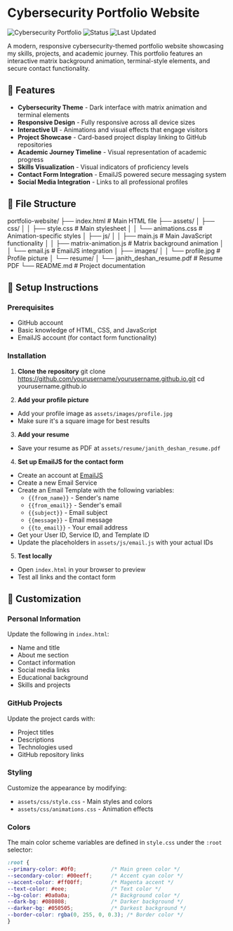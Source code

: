 # Cybersecurity Portfolio Website

![Cybersecurity Portfolio](https://img.shields.io/badge/Portfolio-Cybersecurity-brightgreen)
![Status](https://img.shields.io/badge/Status-Active-success)
![Last Updated](https://img.shields.io/badge/Last%20Updated-July%202025-blue)

A modern, responsive cybersecurity-themed portfolio website showcasing my skills, projects, and academic journey. This portfolio features an interactive matrix background animation, terminal-style elements, and secure contact functionality.

## 🔐 Features

- **Cybersecurity Theme** - Dark interface with matrix animation and terminal elements
- **Responsive Design** - Fully responsive across all device sizes
- **Interactive UI** - Animations and visual effects that engage visitors
- **Project Showcase** - Card-based project display linking to GitHub repositories
- **Academic Journey Timeline** - Visual representation of academic progress
- **Skills Visualization** - Visual indicators of proficiency levels
- **Contact Form Integration** - EmailJS powered secure messaging system
- **Social Media Integration** - Links to all professional profiles

## 📁 File Structure

portfolio-website/ ├── index.html # Main HTML file ├── assets/ │ ├── css/ │ │ ├── style.css # Main stylesheet │ │ └── animations.css # Animation-specific styles │ ├── js/ │ │ ├── main.js # Main JavaScript functionality │ │ ├── matrix-animation.js # Matrix background animation │ │ └── email.js # EmailJS integration │ ├── images/ │ │ └── profile.jpg # Profile picture │ └── resume/ │ └── janith_deshan_resume.pdf # Resume PDF └── README.md # Project documentation


## 🚀 Setup Instructions

### Prerequisites

- GitHub account
- Basic knowledge of HTML, CSS, and JavaScript
- EmailJS account (for contact form functionality)

### Installation

1. **Clone the repository**
git clone https://github.com/yourusername/yourusername.github.io.git cd yourusername.github.io


2. **Add your profile picture**
- Add your profile image as `assets/images/profile.jpg`
- Make sure it's a square image for best results

3. **Add your resume**
- Save your resume as PDF at `assets/resume/janith_deshan_resume.pdf`

4. **Set up EmailJS for the contact form**
- Create an account at [EmailJS](https://www.emailjs.com/)
- Create a new Email Service
- Create an Email Template with the following variables:
  - `{{from_name}}` - Sender's name
  - `{{from_email}}` - Sender's email
  - `{{subject}}` - Email subject
  - `{{message}}` - Email message
  - `{{to_email}}` - Your email address
- Get your User ID, Service ID, and Template ID
- Update the placeholders in `assets/js/email.js` with your actual IDs

5. **Test locally**
- Open `index.html` in your browser to preview
- Test all links and the contact form

## 🔧 Customization

### Personal Information

Update the following in `index.html`:

- Name and title
- About me section
- Contact information
- Social media links
- Educational background
- Skills and projects

### GitHub Projects

Update the project cards with:

- Project titles
- Descriptions
- Technologies used
- GitHub repository links

### Styling

Customize the appearance by modifying:

- `assets/css/style.css` - Main styles and colors
- `assets/css/animations.css` - Animation effects

### Colors

The main color scheme variables are defined in `style.css` under the `:root` selector:

```css
:root {
--primary-color: #0f0;           /* Main green color */
--secondary-color: #00eeff;      /* Accent cyan color */
--accent-color: #ff00ff;         /* Magenta accent */
--text-color: #eee;              /* Text color */
--bg-color: #0a0a0a;             /* Background color */
--dark-bg: #080808;              /* Darker background */
--darker-bg: #050505;            /* Darkest background */
--border-color: rgba(0, 255, 0, 0.3); /* Border color */
}

